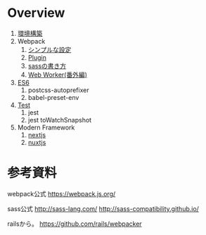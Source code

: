 # Overview

1. [環境構築](1.環境構築.md)
1. Webpack
   1. [シンプルな設定](2.webpack.md)
   1. [Plugin](2.webpack.md)
   1. [sassの書き方](2.sass.md)
   1. [Web Worker(番外編)](2.worker.md)
1. [ES6](3.es6.md)
   1. postcss-autoprefixer
   1. babel-preset-env
1. [Test](4.test.md)
   1. jest
   1. jest toWatchSnapshot
1. Modern Framework   
   1. [nextjs](5.modern.next.md)
   1. [nuxtjs](5.modern.nuxt.md)


# 参考資料　

webpack公式
https://webpack.js.org/

sass公式
http://sass-lang.com/
http://sass-compatibility.github.io/

railsから。
https://github.com/rails/webpacker

